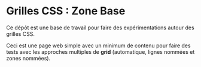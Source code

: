 # Grilles CSS : Zone Base

Ce dépôt est une base de travail pour faire des expérimentations autour des grilles CSS.

Ceci est une page web simple avec un minimum de contenu pour faire des tests avec les approches multiples de **grid** (automatique, lignes nommées et zones nommées).

